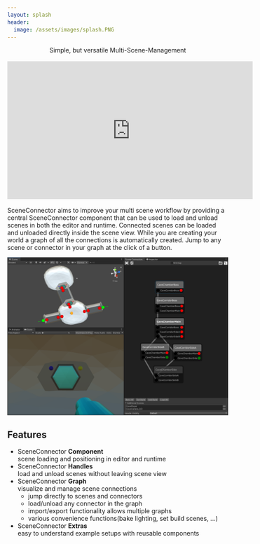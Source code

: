```yaml
---
layout: splash
header:
  image: /assets/images/splash.PNG
---
```


<center>Simple, but versatile Multi-Scene-Management</center>  
<br/>
<iframe width="560" height="315" src="https://www.youtube.com/embed/8vORYRoVopE" frameborder="0" allow="accelerometer; autoplay; clipboard-write; encrypted-media; gyroscope; picture-in-picture" allowfullscreen></iframe>  
<br/>

SceneConnector aims to improve your multi scene workflow by providing a central SceneConnector component that can be used to load and unload scenes in both the editor and runtime. Connected scenes can be loaded and unloaded directly inside the scene view. While you are creating your world a graph of all the connections is automatically created. Jump to any scene or connector in your graph at the click of a button.  

![Layout](/assets/images/screens/Layout.PNG)

## Features

* SceneConnector __Component__  
scene loading and positioning in editor and runtime
* SceneConnector __Handles__  
load and unload scenes without leaving scene view
* SceneConnector __Graph__  
visualize and manage scene connections  
  * jump directly to scenes and connectors
  * load/unload any connector in the graph
  * import/export functionality allows multiple graphs
  * various convenience functions(bake lighting, set build scenes, ...)
* SceneConnector __Extras__  
easy to understand example setups with reusable components
